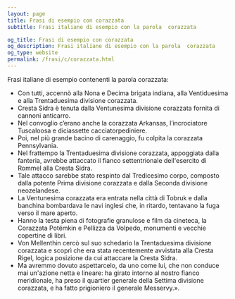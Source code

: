 ```yaml
---
layout: page
title: Frasi di esempio con corazzata 
subtitle: Frasi italiane di esempio con la parola  corazzata

og_title: Frasi di esempio con corazzata 
og_description: Frasi italiane di esempio con la parola  corazzata
og_type: website
permalink: /frasi/c/corazzata.html
---
```


Frasi italiane di esempio contenenti la parola corazzata:


- Con tutti, accennò alla Nona e Decima brigata indiana, alla Ventiduesima e alla Trentaduesima divisione corazzata.
- Cresta Sidra è tenuta dalla Ventunesima divisione corazzata fornita di cannoni anticarro.
- Nel convoglio c’erano anche la corazzata Arkansas, l’incrociatore Tuscaloosa e diciassette cacciatorpediniere.
- Poi, nel più grande bacino di carenaggio, fu colpita la corazzata Pennsylvania.
- Nel frattempo la Trentaduesima divisione corazzata, appoggiata dalla fanteria, avrebbe attaccato il fianco settentrionale dell'esercito di Rommel alla Cresta Sidra.
- Tale attacco sarebbe stato respinto dal Tredicesimo corpo, composto dalla potente Prima divisione corazzata e dalla Seconda divisione neozelandese.
- La Ventunesima corazzata era entrata nella città di Tobruk e dalla banchina bombardava le navi inglesi che, in ritardo, tentavano la fuga verso il mare aperto.
- Hanno la testa piena di fotografie granulose e film da cineteca, la Corazzata Potëmkin e Pellizza da Volpedo, monumenti e vecchie copertine di libri.
- Von Mellenthin cercò sul suo schedario la Trentaduesima divisione corazzata e scoprì che era stata recentemente avvistata alla Cresta Rigel, logica posizione da cui attaccare la Cresta Sidra.
- Ma avremmo dovuto aspettarcelo, da uno come lui, che non conduce mai un'azione netta e lineare: ha girato intorno al nostro fianco meridionale, ha preso il quartier generale della Settima divisione corazzata, e ha fatto prigioniero il generale Messervy.».

